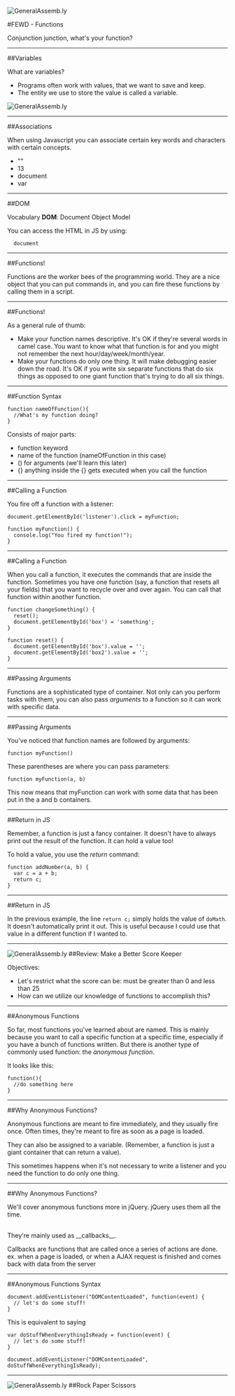 ![GeneralAssemb.ly](../../img/icons/FEWD_Logo.png)

#FEWD - Functions


Conjunction junction, what's your function?


---

##Variables

What are variables?

* Programs often work with values, that we want to save and keep.
* The entity we use to store the value is called a variable.

![GeneralAssemb.ly](../img/var-syntax.png)

---

##Associations

When using Javascript you can associate certain key words and characters with certain concepts.

* ""
* 13
* document
* var

--- 

##DOM

Vocabulary __DOM__: Document Object Model

You can access the HTML in JS by using:
```
  document
```

---
##Functions!

Functions are the worker bees of the programming world. They are a nice object that you can put commands in, and you can fire these functions by calling them in a script.


---

##Functions!

As a general rule of thumb:

* Make your function names descriptive. It's OK if they're several words in camel case. You want to know what that function is for and you might not remember the next hour/day/week/month/year.
* Make your functions do only one thing. It will make debugging easier down the road. It's OK if you write six separate functions that do six things as opposed to one giant function that's trying to do all six things.

---

##Function Syntax

```
function nameOfFunction(){
  //What's my function doing?
}
```

Consists of major parts:

* function keyword 
* name of the function (nameOfFunction in this case)
* () for arguments (we'll learn this later)
* {} anything inside the {} gets executed when you call the function

---

##Calling a Function

You fire off a function with a listener:

```
document.getElementById('listener').click = myFunction;

function myFunction() {
  console.log("You fired my function!");
}
```

---


##Calling a Function

When you call a function, it executes the commands that are inside the function. Sometimes you have one function (say, a function that resets all your fields) that you want to recycle over and over again. You can call that function within another function.

```
function changeSomething() {
  reset();
  document.getElementById('box') = 'something';
}

function reset() {
  document.getElementById('box').value = '';
  document.getElementById('box2').value = '';
}
```

---

##Passing Arguments

Functions are a sophisticated type of container. Not only can you perform tasks with them, you can also pass *arguments* to a function so it can work with specific data.

---

##Passing Arguments

You've noticed that function names are followed by arguments:

```function myFunction()```

These parentheses are where you can pass parameters:

```function myFunction(a, b)```

This now means that myFunction can work with some data that has been put in the a and b containers.

---

##Return in JS

Remember, a function is just a fancy container. It doesn't have to always print out the result of the function. It can hold a value too!

To hold a value, you use the *return* command:

```
function addNumber(a, b) {
  var c = a + b;
  return c;
}
```

---

##Return in JS

In the previous example, the line   ```return c;``` simply holds the value of ```doMath```. It doesn't automatically print it out. This is useful because I could use that value in a different function if I wanted to.

---

![GeneralAssemb.ly](../img/icons/code_along.png)
##Review: Make a Better Score Keeper

Objectives:
* Let's restrict what the score can be: must be greater than 0 and less than 25
* How can we utilize our knowledge of functions to accomplish this?

---

##Anonymous Functions

So far, most functions you've learned about are named. This is mainly because you want to call a specific function at a specific time, especially if you have a bunch of functions written. But there is another type of commonly used function: the *anonymous function*.

It looks like this:

```
function(){
  //do something here
}
```

---

##Why Anonymous Functions?

Anonymous functions are meant to fire immediately, and they usually fire once. Often times, they're meant to fire as soon as a page is loaded.

They can also be assigned to a variable. (Remember, a function is just a giant container that can return a value).

This sometimes happens when it's not necessary to write a listener and you need the function to do only one thing.

---

##Why Anonymous Functions?

We'll cover anonymous functions more in jQuery. jQuery uses them all the time.

<br>
They're mainly used as __callbacks__.

Callbacks are functions that are called once a series of actions are done. ex. when a page is loaded, or when a AJAX request is finished and comes back with data from the server

---

##Anonymous Functions Syntax

```
document.addEventListener("DOMContentLoaded", function(event) {
  // let's do some stuff!
}
```

This is equivalent to saying

```
var doStuffWhenEverythingIsReady = function(event) {
  // let's do some stuff!
}

document.addEventListener("DOMContentLoaded", doStuffWhenEverythingIsReady);
```

---

![GeneralAssemb.ly](../img/icons/exercise_icon_md.png)
##Rock Paper Scissors